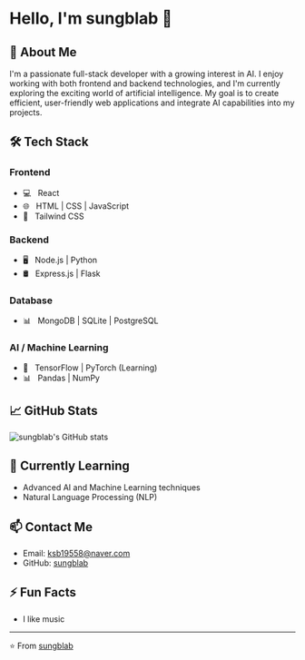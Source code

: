 # Hello, I'm sungblab 👋

## 🚀 About Me
I'm a passionate full-stack developer with a growing interest in AI. I enjoy working with both frontend and backend technologies, and I'm currently exploring the exciting world of artificial intelligence. My goal is to create efficient, user-friendly web applications and integrate AI capabilities into my projects.

## 🛠 Tech Stack
### Frontend
- 💻 &nbsp; React
- 🌐 &nbsp; HTML | CSS | JavaScript
- 🎨 &nbsp; Tailwind CSS

### Backend
- 🖥 &nbsp; Node.js | Python
- 🛢 &nbsp; Express.js | Flask

### Database
- 📊 &nbsp; MongoDB | SQLite | PostgreSQL

### AI / Machine Learning
- 🤖 &nbsp; TensorFlow | PyTorch (Learning)
- 📊 &nbsp; Pandas | NumPy

## 📈 GitHub Stats
![sungblab's GitHub stats](https://github-readme-stats.vercel.app/api?username=sungblab&show_icons=true&theme=radical)

## 🌱 Currently Learning
- Advanced AI and Machine Learning techniques
- Natural Language Processing (NLP)

## 📫 Contact Me
- Email: ksb19558@naver.com
- GitHub: [sungblab](https://github.com/sungblab)

## ⚡ Fun Facts
- I like music

---
⭐️ From [sungblab](https://github.com/sungblab)

